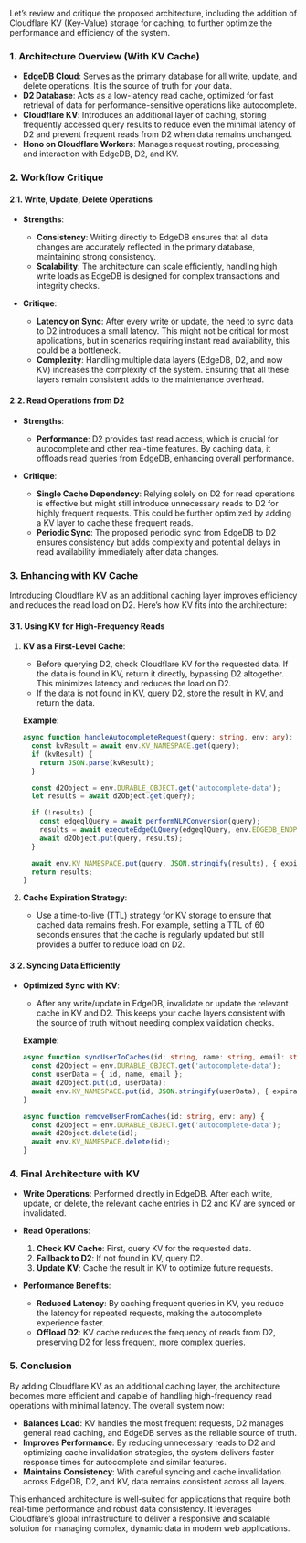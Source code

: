 Let’s review and critique the proposed architecture, including the addition of Cloudflare KV (Key-Value) storage for caching, to further optimize the performance and efficiency of the system.

### **1. Architecture Overview (With KV Cache)**
- **EdgeDB Cloud**: Serves as the primary database for all write, update, and delete operations. It is the source of truth for your data.
- **D2 Database**: Acts as a low-latency read cache, optimized for fast retrieval of data for performance-sensitive operations like autocomplete.
- **Cloudflare KV**: Introduces an additional layer of caching, storing frequently accessed query results to reduce even the minimal latency of D2 and prevent frequent reads from D2 when data remains unchanged.
- **Hono on Cloudflare Workers**: Manages request routing, processing, and interaction with EdgeDB, D2, and KV.

### **2. Workflow Critique**

#### **2.1. Write, Update, Delete Operations**
- **Strengths**:
  - **Consistency**: Writing directly to EdgeDB ensures that all data changes are accurately reflected in the primary database, maintaining strong consistency.
  - **Scalability**: The architecture can scale efficiently, handling high write loads as EdgeDB is designed for complex transactions and integrity checks.

- **Critique**:
  - **Latency on Sync**: After every write or update, the need to sync data to D2 introduces a small latency. This might not be critical for most applications, but in scenarios requiring instant read availability, this could be a bottleneck.
  - **Complexity**: Handling multiple data layers (EdgeDB, D2, and now KV) increases the complexity of the system. Ensuring that all these layers remain consistent adds to the maintenance overhead.

#### **2.2. Read Operations from D2**
- **Strengths**:
  - **Performance**: D2 provides fast read access, which is crucial for autocomplete and other real-time features. By caching data, it offloads read queries from EdgeDB, enhancing overall performance.
  
- **Critique**:
  - **Single Cache Dependency**: Relying solely on D2 for read operations is effective but might still introduce unnecessary reads to D2 for highly frequent requests. This could be further optimized by adding a KV layer to cache these frequent reads.
  - **Periodic Sync**: The proposed periodic sync from EdgeDB to D2 ensures consistency but adds complexity and potential delays in read availability immediately after data changes.

### **3. Enhancing with KV Cache**

Introducing Cloudflare KV as an additional caching layer improves efficiency and reduces the read load on D2. Here’s how KV fits into the architecture:

#### **3.1. Using KV for High-Frequency Reads**

1. **KV as a First-Level Cache**:
   - Before querying D2, check Cloudflare KV for the requested data. If the data is found in KV, return it directly, bypassing D2 altogether. This minimizes latency and reduces the load on D2.
   - If the data is not found in KV, query D2, store the result in KV, and return the data.

   **Example**:
   ```typescript
   async function handleAutocompleteRequest(query: string, env: any): Promise<any> {
     const kvResult = await env.KV_NAMESPACE.get(query);
     if (kvResult) {
       return JSON.parse(kvResult);
     }

     const d2Object = env.DURABLE_OBJECT.get('autocomplete-data');
     let results = await d2Object.get(query);

     if (!results) {
       const edgeqlQuery = await performNLPConversion(query);
       results = await executeEdgeQLQuery(edgeqlQuery, env.EDGEDB_ENDPOINT, env.EDGEDB_SECRET_KEY);
       await d2Object.put(query, results);
     }

     await env.KV_NAMESPACE.put(query, JSON.stringify(results), { expirationTtl: 60 }); // Cache in KV for 60 seconds
     return results;
   }
   ```

2. **Cache Expiration Strategy**:
   - Use a time-to-live (TTL) strategy for KV storage to ensure that cached data remains fresh. For example, setting a TTL of 60 seconds ensures that the cache is regularly updated but still provides a buffer to reduce load on D2.

#### **3.2. Syncing Data Efficiently**
- **Optimized Sync with KV**:
  - After any write/update in EdgeDB, invalidate or update the relevant cache in KV and D2. This keeps your cache layers consistent with the source of truth without needing complex validation checks.

  **Example**:
  ```typescript
  async function syncUserToCaches(id: string, name: string, email: string, env: any) {
    const d2Object = env.DURABLE_OBJECT.get('autocomplete-data');
    const userData = { id, name, email };
    await d2Object.put(id, userData);
    await env.KV_NAMESPACE.put(id, JSON.stringify(userData), { expirationTtl: 60 });
  }

  async function removeUserFromCaches(id: string, env: any) {
    const d2Object = env.DURABLE_OBJECT.get('autocomplete-data');
    await d2Object.delete(id);
    await env.KV_NAMESPACE.delete(id);
  }
  ```

### **4. Final Architecture with KV**

- **Write Operations**: Performed directly in EdgeDB. After each write, update, or delete, the relevant cache entries in D2 and KV are synced or invalidated.
- **Read Operations**:
  1. **Check KV Cache**: First, query KV for the requested data.
  2. **Fallback to D2**: If not found in KV, query D2.
  3. **Update KV**: Cache the result in KV to optimize future requests.

- **Performance Benefits**:
  - **Reduced Latency**: By caching frequent queries in KV, you reduce the latency for repeated requests, making the autocomplete experience faster.
  - **Offload D2**: KV cache reduces the frequency of reads from D2, preserving D2 for less frequent, more complex queries.

### **5. Conclusion**

By adding Cloudflare KV as an additional caching layer, the architecture becomes more efficient and capable of handling high-frequency read operations with minimal latency. The overall system now:

- **Balances Load**: KV handles the most frequent requests, D2 manages general read caching, and EdgeDB serves as the reliable source of truth.
- **Improves Performance**: By reducing unnecessary reads to D2 and optimizing cache invalidation strategies, the system delivers faster response times for autocomplete and similar features.
- **Maintains Consistency**: With careful syncing and cache invalidation across EdgeDB, D2, and KV, data remains consistent across all layers.

This enhanced architecture is well-suited for applications that require both real-time performance and robust data consistency. It leverages Cloudflare’s global infrastructure to deliver a responsive and scalable solution for managing complex, dynamic data in modern web applications.